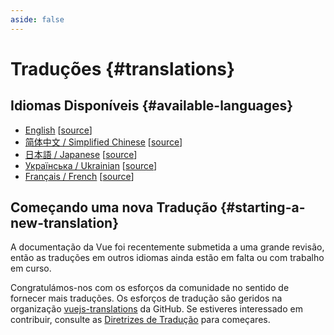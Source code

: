 ```yaml
---
aside: false
---
```


# Traduções {#translations}

## Idiomas Disponíveis {#available-languages}

- [English](https://vuejs.org/) [[source](https://github.com/vuejs/docs)]
- [简体中文 / Simplified Chinese](https://cn.vuejs.org/) [[source](https://github.com/vuejs-translations/docs-zh-cn)]
- [日本語 / Japanese](https://ja.vuejs.org/) [[source](https://github.com/vuejs-translations/docs-ja)]
- [Українська / Ukrainian](https://ua.vuejs.org/) [[source](https://github.com/vuejs-translations/docs-uk)]
- [Français / French](https://fr.vuejs.org) [[source](https://github.com/vuejs-translations/docs-fr)]

## Começando uma nova Tradução {#starting-a-new-translation}

A documentação da Vue foi recentemente submetida a uma grande revisão, então as traduções em outros idiomas ainda estão em falta ou com trabalho em curso.

Congratulámos-nos com os esforços da comunidade no sentido de fornecer mais traduções. Os esforços de tradução são geridos na organização [vuejs-translations](https://github.com/vuejs-translations/) da GitHub. Se estiveres interessado em contribuir, consulte as [Diretrizes de Tradução](https://github.com/vuejs-translations/guidelines/blob/main/README.md) para começares.
